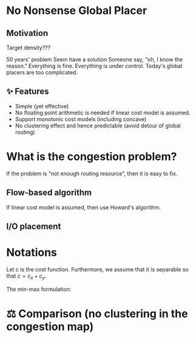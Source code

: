 # No Nonsense Global Placer

## Motivation

Target density???

50 years' problem
Seem have a solution
Someone say, "oh, I know the reason."
Everything is fine.
Everything is under control.
Today's global placers are too complicated.

## ✨ Features

- Simple (yet effective)
- No floating point arithmetic is needed if linear cost model is assumed.
- Support monotonic cost models (including concave)
- No clustering effect and hence predictable (avoid detour of global routing)

# What is the congestion problem?

If the problem is "not enough routing resource", then it is easy to fix.

## Flow-based algorithm

If linear cost model is assumed, then use Howard's algorithm.

## I/O placement

# Notations

Let $c$ is the cost function.
Furthermore, we assume that it is separable so that $c = c_x + c_y$.

The min-max formulation:

# ⚖️ Comparison (no clustering in the congestion map)
